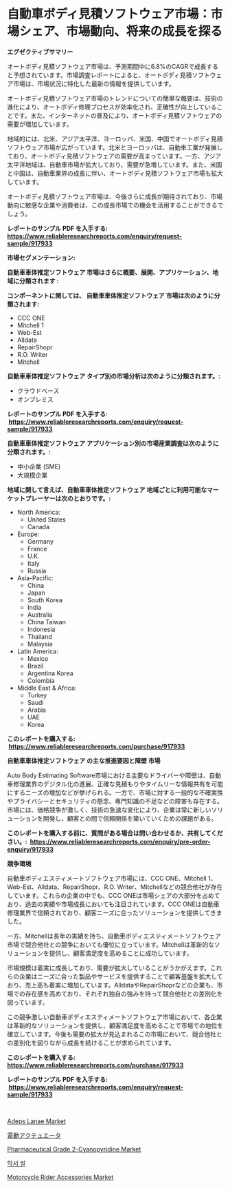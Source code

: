 <p><h1>自動車ボディ見積ソフトウェア市場：市場シェア、市場動向、将来の成長を探る</h1></p><p><strong>エグゼクティブサマリー</strong></p>
<p><p>オートボディ見積ソフトウェア市場は、予測期間中に6.8%のCAGRで成長すると予想されています。市場調査レポートによると、オートボディ見積ソフトウェア市場は、市場状況に特化した最新の情報を提供しています。</p><p>オートボディ見積ソフトウェア市場のトレンドについての簡単な概要は、技術の進化により、オートボディ修理プロセスが効率化され、正確性が向上していることです。また、インターネットの普及により、オートボディ見積ソフトウェアの需要が増加しています。</p><p>地域的には、北米、アジア太平洋、ヨーロッパ、米国、中国でオートボディ見積ソフトウェア市場が広がっています。北米とヨーロッパは、自動車工業が発展しており、オートボディ見積ソフトウェアの需要が高まっています。一方、アジア太平洋地域は、自動車市場が拡大しており、需要が急増しています。また、米国と中国は、自動車業界の成長に伴い、オートボディ見積ソフトウェア市場も拡大しています。</p><p>オートボディ見積ソフトウェア市場は、今後さらに成長が期待されており、市場動向に敏感な企業や消費者は、この成長市場での機会を活用することができるでしょう。</p></p>
<p><strong>レポートのサンプル PDF を入手する: <a href="https://www.reliableresearchreports.com/enquiry/request-sample/917933">https://www.reliableresearchreports.com/enquiry/request-sample/917933</a></strong></p>
<p><strong>市場セグメンテーション:</strong></p>
<p><strong> 自動車車体推定ソフトウェア 市場はさらに概要、展開、アプリケーション、地域に分類されます :</strong></p>
<p><strong>コンポーネントに関しては、 自動車車体推定ソフトウェア 市場は次のように分類されます: &nbsp;</strong></p>
<p><ul><li>CCC ONE</li><li>Mitchell 1</li><li>Web-Est</li><li>Alldata</li><li>RepairShopr</li><li>R.O. Writer</li><li>Mitchell</li></ul></p>
<p><strong> 自動車車体推定ソフトウェア タイプ別の市場分析は次のように分類されます。:</strong></p>
<p><ul><li>クラウドベース</li><li>オンプレミス</li></ul></p>
<p><strong>レポートのサンプル PDF を入手する: &nbsp;<a href="https://www.reliableresearchreports.com/enquiry/request-sample/917933">https://www.reliableresearchreports.com/enquiry/request-sample/917933</a></strong></p>
<p><strong> 自動車車体推定ソフトウェア アプリケーション別の市場産業調査は次のように分類されます。:</strong></p>
<p><ul><li>中小企業 (SME)</li><li>大規模企業</li></ul></p>
<p><strong>地域に関して言えば、自動車車体推定ソフトウェア 地域ごとに利用可能なマーケットプレーヤーは次のとおりです。:</strong></p>
<p><ul>
    <li>
        North America:
        <ul>
            <li>United States</li>
            <li>Canada</li>
        </ul>
    </li>
    <li>
        Europe:
        <ul>
            <li>Germany</li>
            <li>France</li>
            <li>U.K.</li>
            <li>Italy</li>
            <li>Russia</li>
        </ul>
    </li>
    <li>
        Asia-Pacific:
        <ul>
            <li>China</li>
            <li>Japan</li>
            <li>South Korea</li>
            <li>India</li>
            <li>Australia</li>
            <li>China Taiwan</li>
            <li>Indonesia</li>
            <li>Thailand</li>
            <li>Malaysia</li>
        </ul>
    </li>
    <li>
        Latin America:
        <ul>
            <li>Mexico</li>
            <li>Brazil</li>
            <li>Argentina Korea</li>
            <li>Colombia</li>
        </ul>
    </li>
    <li>
        Middle East & Africa:
        <ul>
            <li>Turkey</li>
            <li>Saudi</li>
            <li>Arabia</li>
            <li>UAE</li>
            <li>Korea</li>
        </ul>
    </li>
    </ul></p>
<p><strong>このレポートを購入する: &nbsp;<a href="https://www.reliableresearchreports.com/purchase/917933">https://www.reliableresearchreports.com/purchase/917933</a></strong></p>
<p><strong>自動車車体推定ソフトウェア の主な推進要因と障壁 市場</strong></p>
<p><p>Auto Body Estimating Software市場における主要なドライバーや障壁は、自動車修理業界のデジタル化の進展、正確な見積もりやタイムリーな情報共有を可能にするニーズの増加などが挙げられる。一方で、市場に対する一般的な不確実性やプライバシーとセキュリティの懸念、専門知識の不足などの障害も存在する。市場には、価格競争が激しく、技術の急速な変化により、企業は常に新しいソリューションを開発し、顧客との間で信頼関係を築いていくための課題がある。</p></p>
<p><strong>このレポートを購入する前に、質問がある場合は問い合わせるか、共有してください。:&nbsp; <a href="https://www.reliableresearchreports.com/enquiry/pre-order-enquiry/917933">https://www.reliableresearchreports.com/enquiry/pre-order-enquiry/917933</a></strong></p>
<p><strong>競争環境</strong></p>
<p><p>自動車ボディエスティメートソフトウェア市場には、CCC ONE、Mitchell 1、Web-Est、Alldata、RepairShopr、R.O. Writer、Mitchellなどの競合他社が存在しています。これらの企業の中でも、CCC ONEは市場シェアの大部分を占めており、過去の実績や市場成長においても注目されています。CCC ONEは自動車修理業界で信頼されており、顧客ニーズに合ったソリューションを提供してきました。</p><p>一方、Mitchellは長年の実績を持ち、自動車ボディエスティメートソフトウェア市場で競合他社との競争においても優位に立っています。Mitchellは革新的なソリューションを提供し、顧客満足度を高めることに成功しています。</p><p>市場規模は着実に成長しており、需要が拡大していることがうかがえます。これらの企業はニーズに合った製品やサービスを提供することで顧客基盤を拡大しており、売上高も着実に増加しています。AlldataやRepairShoprなどの企業も、市場での存在感を高めており、それぞれ独自の強みを持って競合他社との差別化を図っています。</p><p>この競争激しい自動車ボディエスティメートソフトウェア市場において、各企業は革新的なソリューションを提供し、顧客満足度を高めることで市場での地位を確立しています。今後も需要の拡大が見込まれるこの市場において、競合他社との差別化を図りながら成長を続けることが求められています。</p></p>
<p><strong>このレポートを購入する: &nbsp; <a href="https://www.reliableresearchreports.com/purchase/917933">https://www.reliableresearchreports.com/purchase/917933</a></strong></p>
<p><strong>レポートのサンプル PDF を入手する: &nbsp;<a href="https://www.reliableresearchreports.com/enquiry/request-sample/917933">https://www.reliableresearchreports.com/enquiry/request-sample/917933</a></strong><strong></strong></p>
<p>&nbsp;</p>
<p><p><a href="https://view.publitas.com/reportprime-1/adeps-lanae-market-research-report-unlocks-analysis-on-the-market-financial-status-market-size-and-market-revenue-upto-2031/">Adeps Lanae Market</a></p><p><a href="https://medium.com/@dashawnmoen/%E9%9B%BB%E5%8B%95%E3%82%A2%E3%82%AF%E3%83%81%E3%83%A5%E3%82%A8%E3%83%BC%E3%82%BF%E5%B8%82%E5%A0%B4-%E5%B8%82%E5%A0%B4cagr-%E5%B8%82%E5%A0%B4%E5%8B%95%E5%90%91-%E3%81%8A%E3%82%88%E3%81%B3%E6%88%90%E9%95%B7%E6%88%A6%E7%95%A5%E3%81%AB%E9%96%A2%E3%81%99%E3%82%8B%E6%B4%9E%E5%AF%9F-172562c8275b">電動アクチュエータ</a></p><p><a href="https://github.com/Glendatilghmankmgz0rbhwpy/Market-Research-Report-List-1/blob/main/pharmaceutical-grade-2-cyanopyridine-market.md">Pharmaceutical Grade 2-Cyanopyridine Market</a></p><p><a href="https://medium.com/@cliftonfisher9067/%EB%AF%B9%EC%84%9C-%EC%94%B0-%EC%8B%9C%EC%9E%A5-%EB%8F%99%ED%96%A5-%EB%B0%8F-%EC%8B%9C%EC%9E%A5-%EB%B6%84%EC%84%9D%EC%9D%80-2024%EB%85%84%EB%B6%80%ED%84%B0-2031%EB%85%84%EA%B9%8C%EC%A7%80-%EC%98%88%EC%B8%A1%EB%90%A9%EB%8B%88%EB%8B%A4-c28b9c3d39db">믹서 씰</a></p><p><a href="https://view.publitas.com/reportprime-1/insights-into-motorcycle-rider-accessories-market-size-analysing-market-share-trends-and-growth-from-2024-to-2031/">Motorcycle Rider Accessories Market</a></p></p>
